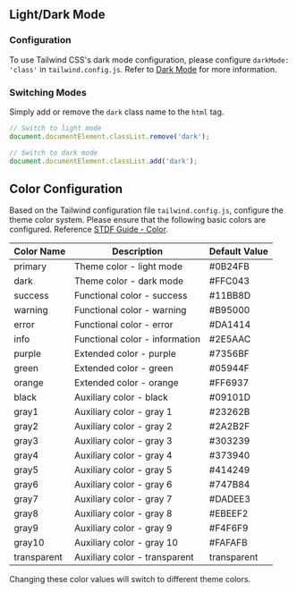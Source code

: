 ## Light/Dark Mode

### Configuration

To use Tailwind CSS's dark mode configuration, please configure `darkMode: 'class'` in `tailwind.config.js`. Refer to [Dark Mode](https://tailwindcss.com/docs/dark-mode) for more information.

### Switching Modes

Simply add or remove the `dark` class name to the `html` tag.

```js
// Switch to light mode
document.documentElement.classList.remove('dark');

// Switch to dark mode
document.documentElement.classList.add('dark');
```

## Color Configuration

Based on the Tailwind configuration file `tailwind.config.js`, configure the theme color system. Please ensure that the following basic colors are configured. Reference [STDF Guide - Color](/#/Guide?nav=color).

| Color Name  | Description                    | Default Value |
| ----------- | ------------------------------ | ------------- |
| primary     | Theme color - light mode       | #0B24FB       |
| dark        | Theme color - dark mode        | #FFC043       |
| success     | Functional color - success     | #11BB8D       |
| warning     | Functional color - warning     | #B95000       |
| error       | Functional color - error       | #DA1414       |
| info        | Functional color - information | #2E5AAC       |
| purple      | Extended color - purple        | #7356BF       |
| green       | Extended color - green         | #05944F       |
| orange      | Extended color - orange        | #FF6937       |
| black       | Auxiliary color - black        | #09101D       |
| gray1       | Auxiliary color - gray 1       | #23262B       |
| gray2       | Auxiliary color - gray 2       | #2A2B2F       |
| gray3       | Auxiliary color - gray 3       | #303239       |
| gray4       | Auxiliary color - gray 4       | #373940       |
| gray5       | Auxiliary color - gray 5       | #414249       |
| gray6       | Auxiliary color - gray 6       | #747B84       |
| gray7       | Auxiliary color - gray 7       | #DADEE3       |
| gray8       | Auxiliary color - gray 8       | #EBEEF2       |
| gray9       | Auxiliary color - gray 9       | #F4F6F9       |
| gray10      | Auxiliary color - gray 10      | #FAFAFB       |
| transparent | Auxiliary color - transparent  | transparent   |

Changing these color values will switch to different theme colors.
